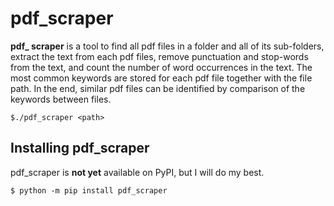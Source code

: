 # pdf\_scraper

**pdf\_ scraper** is a tool to find all pdf files in a folder and all of its
sub-folders, extract the text from each pdf files, remove punctuation and
stop-words from the text, and count the number of word occurrences in the text.
The most common keywords are stored for each pdf file together with the file
path. In the end, similar pdf files can be identified by comparison of the
keywords between files.

```console
$./pdf_scraper <path>
```

## Installing pdf\_scraper

pdf\_scraper is **not yet** available on PyPI, but I will do my best.

```console
$ python -m pip install pdf_scraper
```
